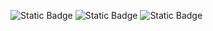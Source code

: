 ![Static Badge](https://img.shields.io/badge/SpringBoot-3.4.3-lightgray?logoColor=blue&logoSize=blue&labelColor=orange&color=gray)
![Static Badge](https://img.shields.io/badge/Angular-19.2.1-lightgray?logoColor=blue&logoSize=blue&labelColor=darkred&color=gray)
![Static Badge](https://img.shields.io/badge/PostgreSQL-17.2-lightgray?logoColor=blue&logoSize=blue&labelColor=yellow&color=gray)
